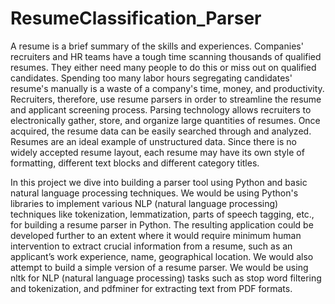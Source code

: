 # ResumeClassification_Parser

A resume is a brief summary of the skills and experiences. 
Companies' recruiters and HR teams have a tough time scanning thousands of qualified resumes. They either need many people to do this or miss out on qualified candidates. 
Spending too many labor hours segregating candidates' resume's manually is a waste of a company's time, money, and productivity. 
Recruiters, therefore, use resume parsers in order to streamline the resume and applicant screening process. Parsing technology allows recruiters to electronically gather, store, and organize large quantities of resumes. Once acquired, the resume data can be easily searched through and analyzed. Resumes are an ideal example of unstructured data. 
Since there is no widely accepted resume layout, each resume may have its own style of formatting, different text blocks and different category titles.

In this project we dive into building a parser tool using Python and basic natural language processing techniques. 
We would be using Python's libraries to implement various NLP (natural language processing) techniques like tokenization, lemmatization, parts of speech tagging, etc., for building a resume parser in Python. 
The resulting application could be developed further to an extent where it would require minimum human intervention to extract crucial information from a resume, such as an applicant’s work experience, name, geographical location.
We would also attempt to build a simple version of a resume parser. 
We would be using nltk for NLP (natural language processing) tasks such as stop word filtering and tokenization, and pdfminer for extracting text from PDF formats.
